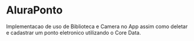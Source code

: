 # AluraPonto

Implementacao de uso de Biblioteca e Camera no App assim como deletar e cadastrar um ponto eletronico utilizando o Core Data.
